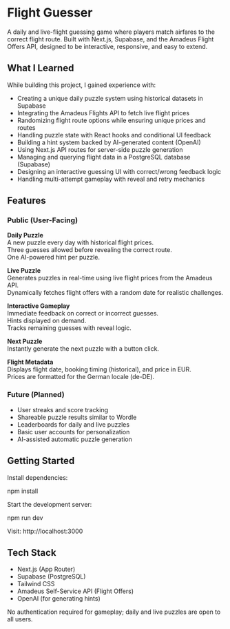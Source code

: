 # Flight Guesser

A daily and live-flight guessing game where players match airfares to the correct flight route. Built with Next.js, Supabase, and the Amadeus Flight Offers API, designed to be interactive, responsive, and easy to extend.

## What I Learned

While building this project, I gained experience with:

- Creating a unique daily puzzle system using historical datasets in Supabase
- Integrating the Amadeus Flights API to fetch live flight prices
- Randomizing flight route options while ensuring unique prices and routes
- Handling puzzle state with React hooks and conditional UI feedback
- Building a hint system backed by AI-generated content (OpenAI)
- Using Next.js API routes for server-side puzzle generation
- Managing and querying flight data in a PostgreSQL database (Supabase)
- Designing an interactive guessing UI with correct/wrong feedback logic
- Handling multi-attempt gameplay with reveal and retry mechanics

## Features

### Public (User-Facing)

**Daily Puzzle**  
A new puzzle every day with historical flight prices.  
Three guesses allowed before revealing the correct route.  
One AI-powered hint per puzzle.

**Live Puzzle**  
Generates puzzles in real-time using live flight prices from the Amadeus API.  
Dynamically fetches flight offers with a random date for realistic challenges.

**Interactive Gameplay**  
Immediate feedback on correct or incorrect guesses.  
Hints displayed on demand.  
Tracks remaining guesses with reveal logic.

**Next Puzzle**  
Instantly generate the next puzzle with a button click.

**Flight Metadata**  
Displays flight date, booking timing (historical), and price in EUR.  
Prices are formatted for the German locale (de-DE).

### Future (Planned)

- User streaks and score tracking
- Shareable puzzle results similar to Wordle
- Leaderboards for daily and live puzzles
- Basic user accounts for personalization
- AI-assisted automatic puzzle generation


## Getting Started

Install dependencies:

npm install

Start the development server:

npm run dev

Visit: http://localhost:3000

## Tech Stack

- Next.js (App Router)
- Supabase (PostgreSQL)
- Tailwind CSS
- Amadeus Self-Service API (Flight Offers)
- OpenAI (for generating hints)

No authentication required for gameplay; daily and live puzzles are open to all users.
